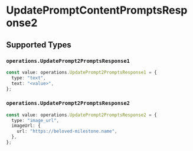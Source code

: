 # UpdatePromptContentPromptsResponse2


## Supported Types

### `operations.UpdatePrompt2PromptsResponse1`

```typescript
const value: operations.UpdatePrompt2PromptsResponse1 = {
  type: "text",
  text: "<value>",
};
```

### `operations.UpdatePrompt2PromptsResponse2`

```typescript
const value: operations.UpdatePrompt2PromptsResponse2 = {
  type: "image_url",
  imageUrl: {
    url: "https://beloved-milestone.name",
  },
};
```

